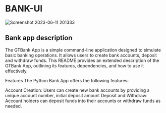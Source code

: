 # BANK-UI
![Screenshot 2023-06-11 201333](https://github.com/GOD-S-PROJECT/BANK-UI/assets/129797892/3d7543d0-5683-4f5b-84cd-af5bf68ceeff)

## Bank app description
 
The GTBank App is a simple command-line application designed to simulate basic banking operations. It allows users to create bank accounts, deposit and withdraw funds. This README provides an extended description of the GTBank App, outlining its features, dependencies, and how to use it effectively.

Features
The Python Bank App offers the following features:

Account Creation: Users can create new bank accounts by providing a unique account number, initial deposit amount
Deposit and Withdraw: Account holders can deposit funds into their accounts or withdraw funds as needed.
